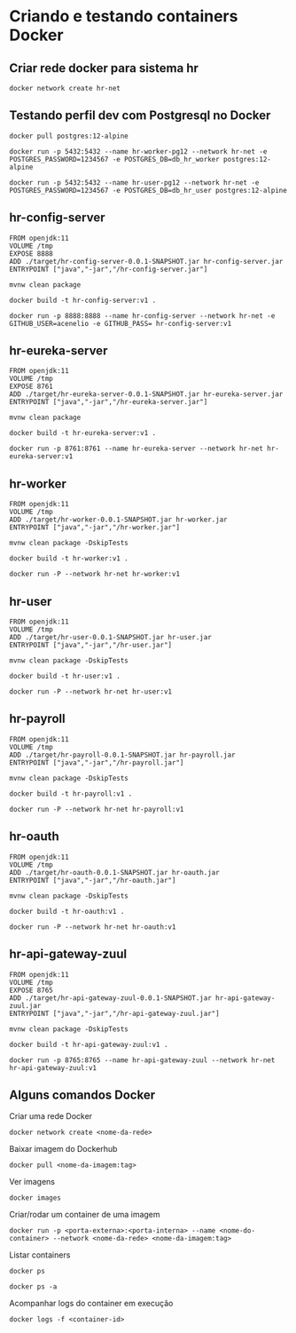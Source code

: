 # Criando e testando containers Docker

## Criar rede docker para sistema hr

```
docker network create hr-net
```

## Testando perfil dev com Postgresql no Docker

```
docker pull postgres:12-alpine

docker run -p 5432:5432 --name hr-worker-pg12 --network hr-net -e POSTGRES_PASSWORD=1234567 -e POSTGRES_DB=db_hr_worker postgres:12-alpine

docker run -p 5432:5432 --name hr-user-pg12 --network hr-net -e POSTGRES_PASSWORD=1234567 -e POSTGRES_DB=db_hr_user postgres:12-alpine
```

## hr-config-server

```
FROM openjdk:11
VOLUME /tmp
EXPOSE 8888
ADD ./target/hr-config-server-0.0.1-SNAPSHOT.jar hr-config-server.jar
ENTRYPOINT ["java","-jar","/hr-config-server.jar"]
``` 

```
mvnw clean package

docker build -t hr-config-server:v1 .

docker run -p 8888:8888 --name hr-config-server --network hr-net -e GITHUB_USER=acenelio -e GITHUB_PASS= hr-config-server:v1
```

## hr-eureka-server

```
FROM openjdk:11
VOLUME /tmp
EXPOSE 8761
ADD ./target/hr-eureka-server-0.0.1-SNAPSHOT.jar hr-eureka-server.jar
ENTRYPOINT ["java","-jar","/hr-eureka-server.jar"]
``` 

```
mvnw clean package

docker build -t hr-eureka-server:v1 .

docker run -p 8761:8761 --name hr-eureka-server --network hr-net hr-eureka-server:v1
```

## hr-worker

```
FROM openjdk:11
VOLUME /tmp
ADD ./target/hr-worker-0.0.1-SNAPSHOT.jar hr-worker.jar
ENTRYPOINT ["java","-jar","/hr-worker.jar"]
``` 

```
mvnw clean package -DskipTests

docker build -t hr-worker:v1 .

docker run -P --network hr-net hr-worker:v1
```

## hr-user

```
FROM openjdk:11
VOLUME /tmp
ADD ./target/hr-user-0.0.1-SNAPSHOT.jar hr-user.jar
ENTRYPOINT ["java","-jar","/hr-user.jar"]
``` 

```
mvnw clean package -DskipTests

docker build -t hr-user:v1 .

docker run -P --network hr-net hr-user:v1
```

## hr-payroll

```
FROM openjdk:11
VOLUME /tmp
ADD ./target/hr-payroll-0.0.1-SNAPSHOT.jar hr-payroll.jar
ENTRYPOINT ["java","-jar","/hr-payroll.jar"]
``` 

```
mvnw clean package -DskipTests

docker build -t hr-payroll:v1 .

docker run -P --network hr-net hr-payroll:v1
```

## hr-oauth

```
FROM openjdk:11
VOLUME /tmp
ADD ./target/hr-oauth-0.0.1-SNAPSHOT.jar hr-oauth.jar
ENTRYPOINT ["java","-jar","/hr-oauth.jar"]
``` 

```
mvnw clean package -DskipTests

docker build -t hr-oauth:v1 .

docker run -P --network hr-net hr-oauth:v1
```

## hr-api-gateway-zuul

```
FROM openjdk:11
VOLUME /tmp
EXPOSE 8765
ADD ./target/hr-api-gateway-zuul-0.0.1-SNAPSHOT.jar hr-api-gateway-zuul.jar
ENTRYPOINT ["java","-jar","/hr-api-gateway-zuul.jar"]
``` 

```
mvnw clean package -DskipTests

docker build -t hr-api-gateway-zuul:v1 .

docker run -p 8765:8765 --name hr-api-gateway-zuul --network hr-net hr-api-gateway-zuul:v1
```

## Alguns comandos Docker

Criar uma rede Docker

```
docker network create <nome-da-rede>
```

Baixar imagem do Dockerhub

```
docker pull <nome-da-imagem:tag>
```

Ver imagens

```
docker images
```

Criar/rodar um container de uma imagem

```
docker run -p <porta-externa>:<porta-interna> --name <nome-do-container> --network <nome-da-rede> <nome-da-imagem:tag> 
```

Listar containers

```
docker ps

docker ps -a
```

Acompanhar logs do container em execução

```
docker logs -f <container-id>
```
